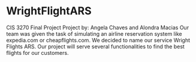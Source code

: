# WrightFlightARS
CIS 3270 Final Project
Project by: Angela Chaves and Alondra Macias
Our team was given the task of simulating an airline reservation system like expedia.com or cheapflights.com. 
We decided to name our service Wright Flights ARS. Our project will serve several functionalities to find the best flights for our customers. 

